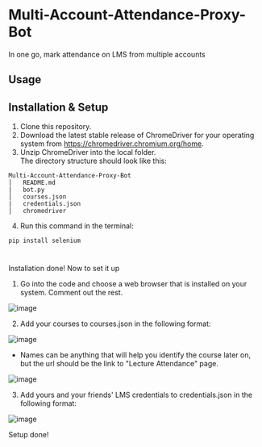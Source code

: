 # Multi-Account-Attendance-Proxy-Bot
In one go, mark attendance on LMS from multiple accounts

## Usage


## Installation & Setup
1. Clone this repository.
2. Download the latest stable release of ChromeDriver for your operating system from https://chromedriver.chromium.org/home.
3. Unzip ChromeDriver into the local folder.  
The directory structure should look like this:  
```
Multi-Account-Attendance-Proxy-Bot
│   README.md
|   bot.py
│   courses.json
|   credentials.json
│   chromedriver
```
4. Run this command in the terminal:
```
pip install selenium
```
#
Installation done! Now to set it up  

1. Go into the code and choose a web browser that is installed on your system. Comment out the rest.

![image](https://user-images.githubusercontent.com/125508084/219166698-9f06ef70-d1b8-4058-abde-bdf9dfc94730.png)


2. Add your courses to courses.json in the following format:

![image](https://user-images.githubusercontent.com/125508084/219168647-00c549ff-d198-4f24-9f8e-e4d572936aee.png)

- Names can be anything that will help you identify the course later on, but the url should be the link to "Lecture Attendance" page.

![image](https://user-images.githubusercontent.com/125508084/219171009-623cca2b-a639-490d-bda5-5e385860a820.png)

3. Add yours and your friends' LMS credentials to credentials.json in the following format:

![image](https://user-images.githubusercontent.com/125508084/219173097-595b555d-6f55-4e9c-ab59-f7339c95c59d.png)

Setup done!


